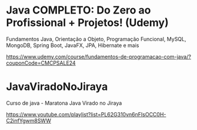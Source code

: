 # Java COMPLETO: Do Zero ao Profissional + Projetos! (Udemy)
Fundamentos Java, Orientação a Objeto, Programação Funcional, MySQL, MongoDB, Spring Boot, JavaFX, JPA, Hibernate e mais

https://www.udemy.com/course/fundamentos-de-programacao-com-java/?couponCode=CMCPSALE24

# JavaViradoNoJiraya
Curso de java - Maratona Java Virado no Jiraya

https://www.youtube.com/playlist?list=PL62G310vn6nFIsOCC0H-C2infYgwm8SWW
